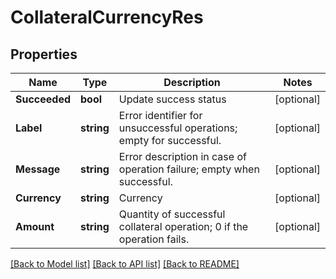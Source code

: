 # CollateralCurrencyRes

## Properties

Name | Type | Description | Notes
------------ | ------------- | ------------- | -------------
**Succeeded** | **bool** | Update success status | [optional] 
**Label** | **string** | Error identifier for unsuccessful operations; empty for successful. | [optional] 
**Message** | **string** | Error description in case of operation failure; empty when successful. | [optional] 
**Currency** | **string** | Currency | [optional] 
**Amount** | **string** | Quantity of successful collateral operation; 0 if the operation fails. | [optional] 

[[Back to Model list]](../README.md#documentation-for-models) [[Back to API list]](../README.md#documentation-for-api-endpoints) [[Back to README]](../README.md)


